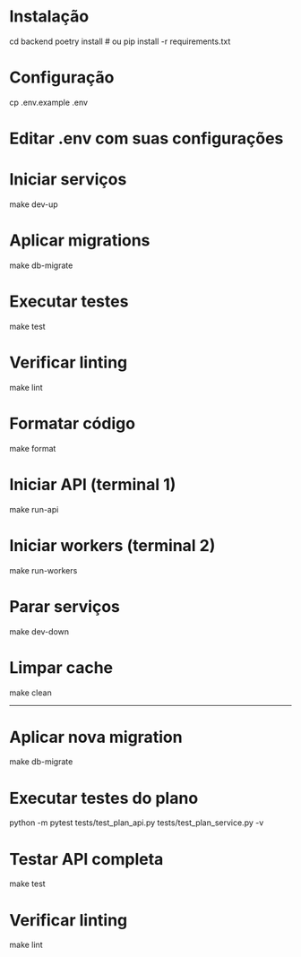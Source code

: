 # Instalação
cd backend
poetry install  # ou pip install -r requirements.txt

# Configuração
cp .env.example .env
# Editar .env com suas configurações

# Iniciar serviços
make dev-up

# Aplicar migrations
make db-migrate

# Executar testes
make test

# Verificar linting
make lint

# Formatar código
make format

# Iniciar API (terminal 1)
make run-api

# Iniciar workers (terminal 2)
make run-workers

# Parar serviços
make dev-down

# Limpar cache
make clean



----------------

# Aplicar nova migration
make db-migrate

# Executar testes do plano
python -m pytest tests/test_plan_api.py tests/test_plan_service.py -v

# Testar API completa
make test

# Verificar linting
make lint